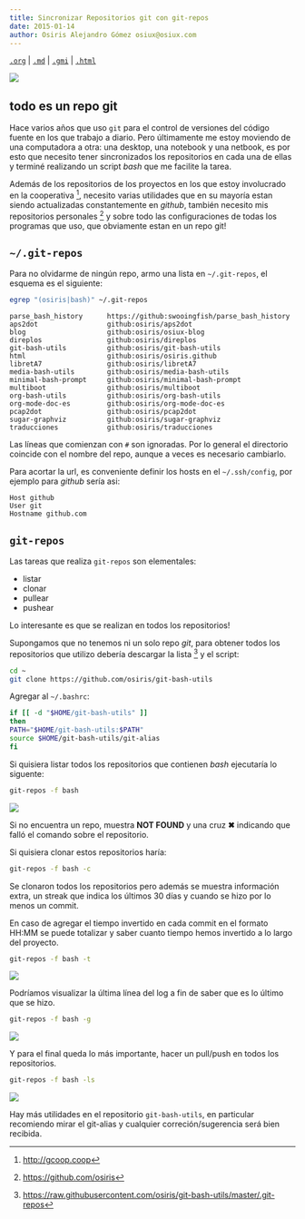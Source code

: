 ```yaml
---
title: Sincronizar Repositorios git con git-repos
date: 2015-01-14
author: Osiris Alejandro Gómez osiux@osiux.com
---
```


[`.org`](https://gitlab.com/osiux/osiux.gitlab.io/-/raw/master/2015-01-14-sincronizar-repositorios-git-repos.org) |
[`.md`](https://gitlab.com/osiux/osiux.gitlab.io/-/raw/master/2015-01-14-sincronizar-repositorios-git-repos.md) |
[`.gmi`](gemini://gmi.osiux.com/2015-01-14-sincronizar-repositorios-git-repos.gmi) |
[`.html`](https://osiux.gitlab.io/2015-01-14-sincronizar-repositorios-git-repos.html)

[![](https://osiux.com/tmb/git-repos-osiris.png)](https://osiux.com/img/git-repos-osiris.png)

## todo es un repo git

Hace varios años que uso `git` para el control de versiones del código
fuente en los que trabajo a diario. Pero últimamente me estoy moviendo
de una computadora a otra: una desktop, una notebook y una netbook, es
por esto que necesito tener sincronizados los repositorios en cada una
de ellas y terminé realizando un script *bash* que me facilite la tarea.

Además de los repositorios de los proyectos en los que estoy involucrado
en la cooperativa [^1], necesito varias utilidades que en su mayoría
estan siendo actualizadas constantemente en *github*, también necesito
mis repositorios personales [^2] y sobre todo las configuraciones de
todas los programas que uso, que obviamente estan en un repo git!

## `~/.git-repos`

Para no olvidarme de ningún repo, armo una lista en `~/.git-repos`, el
esquema es el siguiente:

``` {.bash org-language="sh" results="output" exports="both"}
egrep "(osiris|bash)" ~/.git-repos
```

``` {.example}
parse_bash_history      https://github:swooingfish/parse_bash_history
aps2dot                 github:osiris/aps2dot
blog                    github:osiris/osiux-blog
direplos                github:osiris/direplos
git-bash-utils          github:osiris/git-bash-utils
html                    github:osiris/osiris.github
libretA7                github:osiris/libretA7
media-bash-utils        github:osiris/media-bash-utils
minimal-bash-prompt     github:osiris/minimal-bash-prompt
multiboot               github:osiris/multiboot
org-bash-utils          github:osiris/org-bash-utils
org-mode-doc-es         github:osiris/org-mode-doc-es
pcap2dot                github:osiris/pcap2dot
sugar-graphviz          github:osiris/sugar-graphviz
traducciones            github:osiris/traducciones
```

Las líneas que comienzan con `#` son ignoradas. Por lo general el
directorio coincide con el nombre del repo, aunque a veces es necesario
cambiarlo.

Para acortar la url, es conveniente definir los hosts en el
`~/.ssh/config`, por ejemplo para *github* sería asi:

``` {.example}
Host github
User git
Hostname github.com
```

## `git-repos`

Las tareas que realiza `git-repos` son elementales:

-   listar
-   clonar
-   pullear
-   pushear

Lo interesante es que se realizan en todos los repositorios!

Supongamos que no tenemos ni un solo repo *git*, para obtener todos los
repositorios que utilizo debería descargar la lista [^3] y el script:

``` {.bash org-language="sh" session="yes" results="none" exports="code"}
cd ~
git clone https://github.com/osiris/git-bash-utils
```

Agregar al `~/.bashrc`:

``` {.bash org-language="sh" session="yes" results="none" exports="code"}
if [[ -d "$HOME/git-bash-utils" ]]
then
PATH="$HOME/git-bash-utils:$PATH"
source $HOME/git-bash-utils/git-alias
fi
```

Si quisiera listar todos los repositorios que contienen *bash*
ejecutaría lo siguente:

``` {.bash org-language="sh" session="yes" results="none" exports="code"}
git-repos -f bash
```

[![](https://osiux.com/tmb/git-repos-list.png)](https://osiux.com/img/git-repos-list.png)

Si no encuentra un repo, muestra **NOT FOUND** y una cruz **✖**
indicando que falló el comando sobre el repositorio.

Si quisiera clonar estos repositorios haría:

``` {.bash org-language="sh" session="yes" results="output" exports="code"}
git-repos -f bash -c
```

Se clonaron todos los repositorios pero además se muestra información
extra, un streak que indica los últimos 30 días y cuando se hizo por lo
menos un commit.

En caso de agregar el tiempo invertido en cada commit en el formato
HH:MM se puede totalizar y saber cuanto tiempo hemos invertido a lo
largo del proyecto.

``` {.bash org-language="sh" session="yes" results="none" exports="code"}
git-repos -f bash -t
```

[![](https://osiux.com/tmb/git-repos-show-time.png)](https://osiux.com/img/git-repos-show-time.png)

Podríamos visualizar la última línea del log a fin de saber que es lo
último que se hizo.

``` {.bash org-language="sh" session="yes" results="none" exports="code"}
git-repos -f bash -g
```

[![](https://osiux.com/tmb/git-repos-show-log.png)](https://osiux.com/img/git-repos-show-log.png)

Y para el final queda lo más importante, hacer un pull/push en todos los
repositorios.

``` {.bash org-language="sh" session="yes" results="none" exports="code"}
git-repos -f bash -ls
```

[![](https://osiux.com/tmb/git-repos-pull.png)](https://osiux.com/img/git-repos-pull.png)

Hay más utilidades en el repositorio `git-bash-utils`, en particular
recomiendo mirar el git-alias y cualquier correción/sugerencia será bien
recibida.

[^1]: <http://gcoop.coop>

[^2]: <https://github.com/osiris>

[^3]: <https://raw.githubusercontent.com/osiris/git-bash-utils/master/.git-repos>
